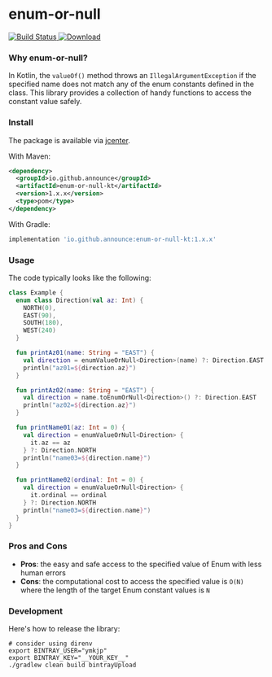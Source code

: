 # enum-or-null

[ ![Build Status](https://travis-ci.org/announce/enum-or-null.svg?branch=master) ](https://travis-ci.org/announce/enum-or-null)
[ ![Download](https://api.bintray.com/packages/ymkjp/enum-or-null/enum-or-null-kt/images/download.svg) ](https://bintray.com/ymkjp/enum-or-null/enum-or-null-kt/_latestVersion)

### Why enum-or-null?

In Kotlin, the `valueOf()` method throws an `IllegalArgumentException` if the specified name does not match any of the enum constants defined in the class.
This library provides a collection of handy functions to access the constant value safely.

### Install

The package is available via [jcenter](https://bintray.com/bintray/jcenter?filterByPkgName=enum-or-null-kt).

With Maven:

```xml
<dependency>
  <groupId>io.github.announce</groupId>
  <artifactId>enum-or-null-kt</artifactId>
  <version>1.x.x</version>
  <type>pom</type>
</dependency>
```

With Gradle:

```groovy
implementation 'io.github.announce:enum-or-null-kt:1.x.x'
```

### Usage

The code typically looks like the following:

```kotlin
class Example {
  enum class Direction(val az: Int) {
    NORTH(0),
    EAST(90),
    SOUTH(180),
    WEST(240)
  }

  fun printAz01(name: String = "EAST") {
    val direction = enumValueOrNull<Direction>(name) ?: Direction.EAST
    println("az01=${direction.az}")
  }

  fun printAz02(name: String = "EAST") {
    val direction = name.toEnumOrNull<Direction>() ?: Direction.EAST
    println("az02=${direction.az}")
  }

  fun printName01(az: Int = 0) {
    val direction = enumValueOrNull<Direction> {
      it.az == az
    } ?: Direction.NORTH
    println("name03=${direction.name}")
  }

  fun printName02(ordinal: Int = 0) {
    val direction = enumValueOrNull<Direction> {
      it.ordinal == ordinal
    } ?: Direction.NORTH
    println("name03=${direction.name}")
  }
}
```

### Pros and Cons

* **Pros**: the easy and safe access to the specified value of Enum with less human errors
* **Cons**: the computational cost to access the specified value is `O(N)` where the length of the target Enum constant values is `N` 

### Development

Here's how to release the library:

```shell script
# consider using direnv
export BINTRAY_USER="ymkjp"
export BINTRAY_KEY="__YOUR_KEY__"
./gradlew clean build bintrayUpload
```
